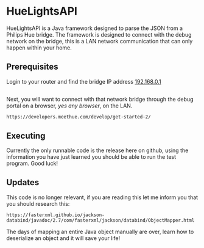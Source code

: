 # HueLightsAPI

HueLightsAPI is a Java framework designed to parse the JSON from a Philips Hue bridge. The framework is designed to connect with the debug network on the bridge, this is a LAN network communication that can only happen within your home.

## Prerequisites

Login to your router and find the bridge IP address [192.168.0.1](https://19216801.one/)

## 
Next, you will want to connect with that network bridge through the debug portal on a browser, *yes any browser*, on the LAN.

```
https://developers.meethue.com/develop/get-started-2/
```

## Executing
Currently the only runnable code is the release here on github, using the information you have just learned you should be able to run the test program. Good luck!

## Updates
This code is no longer relevant, if you are reading this let me inform you that you should research this:
```
https://fasterxml.github.io/jackson-databind/javadoc/2.7/com/fasterxml/jackson/databind/ObjectMapper.html 
```
The days of mapping an entire Java object manually are over, learn how to deserialize an object and it will save your life!

